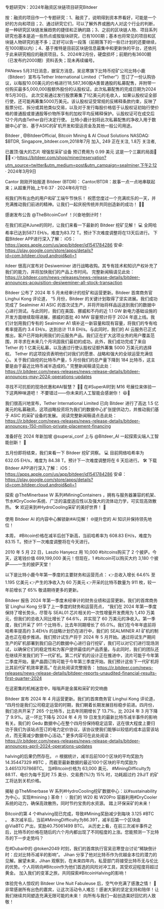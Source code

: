 专题研究N：2024年融资区块链项目研究Bitdeer


按：融资的项目作一个专题研究：1、融资了，说明得到资本界看好，可能是一个好的方向和项目；2、通过研究它们，可以了解外界或圈内人对这个行业的判断，是一种研究区块链发展趋势的捷径和正确的路；3、之前的区块链人物、项目系列研究也基本是追一些热点或按版块研究，已有1000期；基本也将常见的项目和区块链人物研究的差不多；正好可以告一段落（前期落下的一些已计划的还要继续，在1000期以内）；4、基于推特是目前区块链信息最集中和更新快的平台，还依托于此来研究相应的融资项目。5、2024年2月份，硬盘损坏；前期约有3600期（已发布约2000期）资料丢失；现未再续编号。


PANews 5月31日消息，据官方消息，吴忌寒旗下比特币挖矿公司比特小鹿（Bitdeer）宣布与Tether International Limited（“Tether”）签订了一份认购协议，以每股10.00美元的价格进行18,587,360股A类普通股的私募配售，并附带一份购买最多5,000,000股额外股份的认股权证。此次私募配售的完成日期为2024年5月30日。
此次交易通过发行股票筹集了1亿美元的毛收入，如果认股权证全部行使，还可能再筹集5000万美元。该认股权证受常规的反稀释条款约束，反映了股票分红、拆分或其他类似交易，以及对于发行每股价格低于认股权证初始行使价格的普通股或普通股等价物所享有的加权平均反稀释保护。认股权证可在成交后12个月内由Tether自行决定行使。
比特小鹿计划将此次私募配售的净收入用于数据中心扩张、基于ASIC的矿机开发和营运资金及其他一般公司用途。

Bitdeer
,
@BitdeerOfficial,
Bitcoin Mining & AI Cloud Solutions
NASDAQ: $BTDR,
Singapore,,bitdeer.com,2018年7月 加入,
249 正在关注,
1.8万 关注者,

已置顶:强大的芯片
增强型采矿设备
预订费用为 0.99 美元
这是一个三赢的局面🦭🦭🦭
👉https://bitdeer.com/shop/miner/reservation?utm_source=twitter&utm_medium=post&utm_campaign=sealminer,下午2:12 · 2024年3月9日

Cantor 刚刚开始报道 Bitdeer (BTDR)：
Cantor/BTDR：故事一点一点地串联起来；从超重开始,上午6:37 · 2024年6月11日
·

祝我们所有出色的用户和矿工端午节快乐！
祝愿您度过一个充满欢乐的一天，并充满推动我们前进的精神。让我们一起庆祝传统并共同创造新的成功！ 🚀💪 

感谢发布公告
@TheBitcoinConf
 ！兴奋地倒计时！ 

在我们欢迎#June的同时，让我们来看一下最新的 Bitdeer 挖矿见解！ 💻
全网哈希率已达到587.1 EH/s，难度为83.72 T。预计下次难度调整将在13天后进行。
下载Bitdeer APP进行深入了解：
iOS： https://apps.apple.com/us/app/bitdeer/id1541784286
安卓: https://play.google.com/store/apps/details?id=com.bitdeer.cloud.android&pli=1

itdeer 很高兴宣布对 Desiweminer 进行战略收购。其专有技术和知识产权补充了我们的能力，并将加快我们的产品上市时间。
完整新闻稿请见此处： https://ir.bitdeer.com/news-releases/news-release-details/bitdeer-announces-acquisition-desiweminer-all-stock-transaction

Bitdeer 公布了 2024 年 5 月未经审计的挖矿和运营更新。Bitdeer 首席商务官 Linghui Kong 评论道，
“5 月份，Bitdeer 的关键计划取得了坚实进展。我们成功完成了 Sealminer A1 ASIC 的首次试生产，并将开始将样品运送到我们的数据中心进行测试。与此同时，我们在美国、挪威和不丹的近 1.1 GW 新电力基础设施的开发方面继续取得进展，挪威的首批 40 MW 容量预计将于 2024 年底上线。我们计划用我们专有的 Sealminer A1 填补这一新容量和现有容量，将我们的专有哈希率提高约 3.4 EH/s，达到总计 11.8 EH/s。与此同时，我们的 AI 云服务已正式推出，客户已开始利用我们的云服务产品。我们正在扩大这项业务的用户覆盖范围，并寻求在未来几个月巩固我们最初的成功。此外，我们成功完成了来自 Tether 的 1 亿美元私募，以及通过行使认股权证额外筹集 5000 万美元的选择权。 Tether 的这项投资表明他们对我们的愿景、战略和强大的全球运营充满信心。关于我们自挖的比特币产量，5 月份我们的总产量下降到 184 比特币，这主要是由于最近比特币减半造成的。”
完整新闻稿请见此处： https://ir.bitdeer.com/news-releases/news-release-details/bitdeer-announces-may-2024-operations-updates

寻找不可抗拒的现场优惠和#AI智慧？ 🤑🧠
在#SuperAI时到 M16 号展位来体验一下这两种味道吧！
不要错过——你未来的人工智能会感谢你！ 😆🤖

我们很高兴地宣布，Tether International Limited 已向 Bitdeer 进行了高达 1.5 亿美元的私募融资。这项战略投资将为我们的数据中心扩张提供动力，并推动我们基于 ASIC 的采矿设备的发展。
阅读完整新闻稿请点击此处： https://ir.bitdeer.com/news-releases/news-release-details/bitdeer-announces-150-million-private-placement-financing

准备好在 2024 年新加坡
@superai_conf
上与
@Bitdeer_AI
一起探索尖端人工智能创新！ 🫡

五月份即将结束，我们来看一下 Bitdeer 挖矿洞察。 💻
目前网络哈希率为 632.05 EH/s，难度为 84.38 T。预计下一次难度调整将在 6 天后进行。 🛠️
下载Bitdeer APP进行深入了解：
iOS： https://apps.apple.com/us/app/bitdeer/id1541784286
安卓：
https://play.google.com/store/apps/details?id=com.bitdeer.cloud.android&pli=1

探索
@TheMinerbase
 W 系列#MiningContainers ，拥有与服务器兼容的机架、节水#DryCooler系统、广泛的温度适应性以及强大的流体动力学，可实现高效散热。 🛠️
欢迎来到#HydroCooling采矿的美好世界！ 🫧

使用 Bitdeer AI 的内容中心解锁新#AI见解！ 🌐提升您的 AI 知识并保持领先地位！ 

本周， #Bitcoin价格在减半后创下新高，当前哈希率为 608.83 EH/s，难度为 83.15 T。预计下一次难度调整将在今天进行。

2010 年 5 月 22 日，Laszlo Hanyecz 用 10,000 #bitcoins购买了 2 个披萨。今天，这笔钱价值 699,199,000 美元！但现在，1 #bitcoin可以购买大约 3,180 个披萨——一生的披萨天堂！

以下是比特小鹿今年第一季度的主要财务和运营亮点：
👉总收入增长 64.6% 至 1.195 亿美元
👉产生的净收入为 60 万美元
👉开采的比特币数量为 911 枚，较一年前增长了 65%
敬请期待更多的更新。

Bitdeer 报告 2024 年第一季度未经审计的财务业绩和运营更新。我们的首席商务官 Linghui Kong 分享了上一季度的财务和运营亮点，
“我们在 2024 年第一季度保持了增长势头，尽管与 SEAL01 芯片相关的一次性增量开发费用为 1,410 万美元，但我们的总收入同比增长了 64.6%，并实现了 60 万美元的净收入。第一季度，我们开采了 911 个比特币，比去年同期增长了 65.0%。我们在今年年底前将哈希率提高约 3.4EH/s 的战略计划仍在进行中，我们的 SEALMINER A1 矿机的制造也正在稳步推进。我们预计试生产将于 2024 年 5 月开始。通过将试生产期间生产的矿机部署到我们自己的数据中心进行自行挖矿，我们可以对它们进行现场测试，以确保它们的稳定性和为客户提供最佳的产品质量。与此同时，我们的团队还在继续开发我们的下一代矿机。第二代矿机的设计正在推进中，流片可能于今年第二季度开始，量产晶圆订购可能于今年第三季度开始。我们预计这些下一代矿机将比其前代矿机效率更高。”
在此处阅读完整报告： https://ir.bitdeer.com/news-releases/news-release-details/bitdeer-reports-unaudited-financial-results-first-quarter-2024

在这密集的机械迷宫中，嗡嗡声是金属和采矿的交响曲

Bitdeer 宣布 2024 年 4 月运营更新。我们的首席商务官 Linghui Kong 评论道，
“四月份是我们公司稳定运营的时期，我们朝着长期发展目标稳步前进。四月份，我们总共开采了 265 个比特币，比去年同期增长了 13.7%，比 2024 年 3 月下降了 9.9%。这一环比下降与 2024 年 4 月 19 日发生的最新比特币减半事件的影响有关。我们的 Gedu 数据中心在整个四月份保持稳定运营，这在很大程度上要归功于我们为该站点签订的电力定价协议，该协议使我们能够以较低的成本运营该站点，而无需减少数据中心活动。”
更多内容可在此处阅读： https://ir.bitdeer.com/news-releases/news-release-details/bitdeer-announces-april-2024-operations-updates

halving的后果仍然存在。 🔥
根据统计，减半后前100个区块的平均奖励为14.35447329 #BTC ，而截至最新数据的最近100个区块的平均奖励为3.4651370786BTC。
当#Bitcoin价格为 63,000 美元、 #MiningDifficulty为 88.1T、电价为每千瓦时 7.5 美分、交易费(%)为 15% 时，功耗超过约 29J/T 的矿工将达到关机价格。

揭秘
@TheMinerbase
 W 系列#HydroCooling挖矿数据中心：以#sustainability为中心，实现#mining ) 革命！ 💡
我们的 W20 和 W20Pro 容器利用#DryCooler系统的动力，确保高效散热，同时节约宝贵的水资源。
踏上环保采矿的未来！ 

Bitcoin的第 4 个#halving现已完成，导致#Mining奖励减少到每块 3.125 #BTC 。
本次减半后，当前#MiningDifficulty为86.39T，减半后第一个区块由
@ViaBTC
产出，奖励40.75061499 BTC。
从历史上看，在前三次减半事件之后，比特币的价格在随后的六个月内都出现了不同程度的上涨。您能预测一下比特币的下一步走势吗？

在#Dubai中的
@token2049
时刻，我们的首席执行官吴忌寒登台讨论“稀缺倒计时：应对比特币减半的影响”。
Jihan 分享了他对比特币作为优越金本位的潜力的见解。展望未来，Jihan 观察到，在未来四年内，私营部门将接受比特币无与伦比的优势。个人将转向#Bitcoin作为他们首选的风险对冲工具，其受欢迎程度将超过黄金。
加入我们的变革之旅，共同探索#BitcoinHalving的影响！

体验完令人惊叹的 Bitdeer Une Nuit Fabuleuse 后，空气中充满了感激之情！ 🎉
非常感谢所有出色的嘉宾，让这次活动令人难忘！感谢大家的坚定支持和陪伴！让我们继续共同塑造充满无限可能的未来！
向所有与我们一起创造美好回忆的人致敬！

